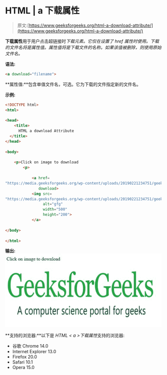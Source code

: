 # HTML | a 下载属性

> 原文:[https://www.geeksforgeeks.org/html-a-download-attribute/](https://www.geeksforgeeks.org/html-a-download-attribute/)

**下载属性**用于用户点击超链接时*下载元素。它仅在设置了 href 属性时使用。下载的文件名将是属性值。属性值将是下载文件的名称。如果该值被删除，则使用原始文件名。*

**语法:**

```html
<a download="filename">
```

**属性值:**包含单值文件名，可选。它为下载的文件指定新的文件名。

**示例:**

```html
<!DOCTYPE html>
<html>

<head>
    <title>
      HTML a download Attribute
  </title>
</head>

<body>

    <p>Click on image to download
        <p>

            <a href=
"https://media.geeksforgeeks.org/wp-content/uploads/20190221234751/geeksforgeeks-logo1.png" 
               download>
            <img src=
"https://media.geeksforgeeks.org/wp-content/uploads/20190221234751/geeksforgeeks-logo1.png" 
                 alt="gfg" 
                 width="500" 
                 height="200">
            </a>

</body>

</html>
```

**输出:**
![](img/df17e594b3178f81da9e2af6799c4a46.png)

**支持的浏览器:**以下是 *HTML < a >下载属性*支持的浏览器:

*   谷歌 Chrome 14.0
*   Internet Explorer 13.0
*   Firefox 20.0
*   Safari 10.1
*   Opera 15.0